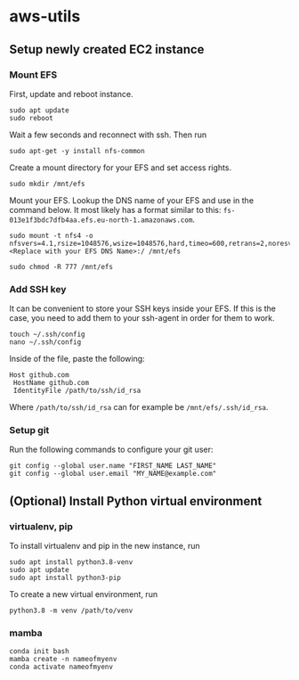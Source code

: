 # aws-utils

## Setup newly created EC2 instance

### Mount EFS

First, update and reboot instance.

```
sudo apt update
sudo reboot
```

Wait a few seconds and reconnect with ssh. Then run

```
sudo apt-get -y install nfs-common
```

Create a mount directory for your EFS and set access rights.

```
sudo mkdir /mnt/efs
```

Mount your EFS. Lookup the DNS name of your EFS and use in the command below. It most likely has a format similar to this: `fs-013e1f3bdc7dfb4aa.efs.eu-north-1.amazonaws.com`.

```
sudo mount -t nfs4 -o nfsvers=4.1,rsize=1048576,wsize=1048576,hard,timeo=600,retrans=2,noresvport <Replace with your EFS DNS Name>:/ /mnt/efs
```

```
sudo chmod -R 777 /mnt/efs
```

### Add SSH key

It can be convenient to store your SSH keys inside your EFS. If this is the case, you need to add them to your ssh-agent in order for them to work.

```
touch ~/.ssh/config
nano ~/.ssh/config
```

Inside of the file, paste the following:

```
Host github.com
 HostName github.com
 IdentityFile /path/to/ssh/id_rsa
```

Where `/path/to/ssh/id_rsa` can for example be `/mnt/efs/.ssh/id_rsa`.

### Setup git

Run the following commands to configure your git user:

```
git config --global user.name "FIRST_NAME LAST_NAME"
git config --global user.email "MY_NAME@example.com"
```

## (Optional) Install Python virtual environment

### virtualenv, pip

To install virtualenv and pip in the new instance, run

```
sudo apt install python3.8-venv
sudo apt update
sudo apt install python3-pip
```

To create a new virtual environment, run

```
python3.8 -m venv /path/to/venv
```

### mamba

```
conda init bash
mamba create -n nameofmyenv
conda activate nameofmyenv
```
